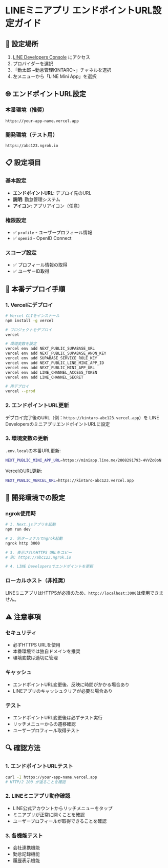 # LINEミニアプリ エンドポイントURL設定ガイド

## 🎯 設定場所

1. [LINE Developers Console](https://developers.line.biz/console/) にアクセス
2. プロバイダーを選択
3. 「勤太郎 ~勤怠管理KINTARO~」チャネルを選択
4. 左メニューから「LINE Mini App」を選択

## 🌐 エンドポイントURL設定

### 本番環境（推奨）
```
https://your-app-name.vercel.app
```

### 開発環境（テスト用）
```
https://abc123.ngrok.io
```

## 📋 設定項目

### 基本設定
- **エンドポイントURL**: デプロイ先のURL
- **説明**: 勤怠管理システム
- **アイコン**: アプリアイコン（任意）

### 権限設定
- ✅ `profile` - ユーザープロフィール情報
- ✅ `openid` - OpenID Connect

### スコープ設定
- ✅ プロフィール情報の取得
- ✅ ユーザーID取得

## 🔄 本番デプロイ手順

### 1. Vercelにデプロイ

```bash
# Vercel CLIをインストール
npm install -g vercel

# プロジェクトをデプロイ
vercel

# 環境変数を設定
vercel env add NEXT_PUBLIC_SUPABASE_URL
vercel env add NEXT_PUBLIC_SUPABASE_ANON_KEY
vercel env add SUPABASE_SERVICE_ROLE_KEY
vercel env add NEXT_PUBLIC_LINE_MINI_APP_ID
vercel env add NEXT_PUBLIC_MINI_APP_URL
vercel env add LINE_CHANNEL_ACCESS_TOKEN
vercel env add LINE_CHANNEL_SECRET

# 再デプロイ
vercel --prod
```

### 2. エンドポイントURL更新

デプロイ完了後のURL（例：`https://kintaro-abc123.vercel.app`）を
LINE DevelopersのミニアプリエンドポイントURLに設定

### 3. 環境変数の更新

`.env.local`の本番URL更新:
```bash
NEXT_PUBLIC_MINI_APP_URL=https://miniapp.line.me/2008291793-4VVZo0oN
```

VercelのURL更新:
```bash
NEXT_PUBLIC_VERCEL_URL=https://kintaro-abc123.vercel.app
```

## 🧪 開発環境での設定

### ngrok使用時

```bash
# 1. Next.jsアプリを起動
npm run dev

# 2. 別ターミナルでngrok起動
ngrok http 3000

# 3. 表示されたHTTPS URLをコピー
# 例: https://abc123.ngrok.io

# 4. LINE Developersでエンドポイントを更新
```

### ローカルホスト（非推奨）

LINEミニアプリはHTTPSが必須のため、`http://localhost:3000`は使用できません。

## ⚠️ 注意事項

### セキュリティ
- 必ずHTTPS URLを使用
- 本番環境では独自ドメインを推奨
- 環境変数は適切に管理

### キャッシュ
- エンドポイントURL変更後、反映に時間がかかる場合あり
- LINEアプリのキャッシュクリアが必要な場合あり

### テスト
- エンドポイントURL変更後は必ずテスト実行
- リッチメニューからの遷移確認
- ユーザープロフィール取得テスト

## 🔍 確認方法

### 1. エンドポイントURLテスト
```bash
curl -I https://your-app-name.vercel.app
# HTTP/2 200 が返ることを確認
```

### 2. LINEミニアプリ動作確認
- LINE公式アカウントからリッチメニューをタップ
- ミニアプリが正常に開くことを確認
- ユーザープロフィールが取得できることを確認

### 3. 各機能テスト
- 会社連携機能
- 勤怠記録機能  
- 履歴表示機能